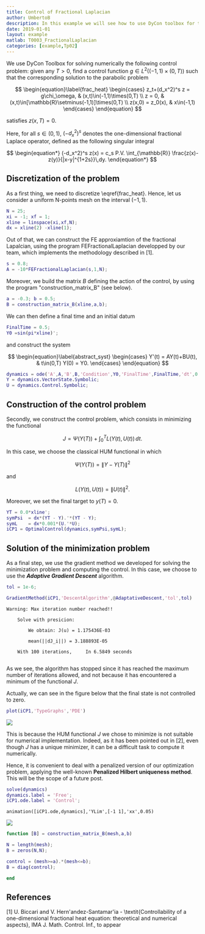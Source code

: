 ```yaml
---
title: Control of Fractional Laplacian
author: UmbertoB
description: In this example we will see how to use DyCon toolbox for the control of the Fractional Laplacian 
date: 2019-01-01
layout: example
matlab: T0003_FractionalLaplacian
categories: [example,Tp02]
---
```


We use DyCon Toolbox for solving numerically the following control problem: given any $T>0$, find a control function $g\in L^2( ( -1 , 1) \times (0,T))$ such that the corresponding solution to the parabolic problem


$$ \begin{equation}\label{frac_heat}   \begin{cases}       z_t+(d_x^2)^s z = g\chi_\omega, & (x,t)\in(-1,1)\times(0,T) \\       z = 0, & (x,t)\in[\mathbb{R}\setminus(-1,1)]\times(0,T) \\       z(x,0) = z_0(x), & x\in(-1,1)   \end{cases} \end{equation} $$


satisfies $z(x,T)=0$.


Here, for all $s\in(0,1)$, $(-d_x^2)^s$ denotes the one-dimensional fractional Laplace operator, defined as the following singular integral


$$ \begin{equation*}   (-d_x^2)^s z(x) = c_s P.V. \int_{\mathbb{R}}   \frac{z(x)-z(y)}{|x-y|^{1+2s}}\,dy. \end{equation*} $$

## Discretization of the problem


As a first thing, we need to discretize \eqref{frac_heat}. Hence, let us consider a uniform N-points mesh on the interval $(-1,1)$.

```matlab
N = 25;
xi = -1; xf = 1;
xline = linspace(xi,xf,N);
dx = xline(2) -xline(1);
```


Out of that, we can construct the FE approxiamtion of the fractional Lapalcian, using the program FEFractionalLaplacian developped by our team, which implements the methodology described in [1].

```matlab
s = 0.8;
A = -10*FEFractionalLaplacian(s,1,N);
```


Moreover, we build the matrix $B$ defining the action of the control, by using the program "construction_matrix_B" (see below).

```matlab
a = -0.3; b = 0.5;
B = construction_matrix_B(xline,a,b);
```


We can then define a final time and an initial datum

```matlab
FinalTime = 0.5;
Y0 =sin(pi*xline)';
```


and construct the system


$$ \begin{equation}\label{abstract_syst}   \begin{cases}       Y'(t) = AY(t)+BU(t), & t\in(0,T)       Y(0) = Y0.   \end{cases} \end{equation} $$

```matlab
dynamics = ode('A',A,'B',B,'Condition',Y0,'FinalTime',FinalTime,'dt',0.01);
Y = dynamics.VectorState.Symbolic;
U = dynamics.Control.Symbolic;
```

## Construction of the control problem


Secondly, we construct the control problem, which consists in minimizing the functional


$$ \begin{equation*}   J=\Psi (Y(T))+\int_0^T L(Y(t),U(t))\,dt. \end{equation*} $$


In this case, we choose the classical HUM functional in which


$$ \begin{equation*}   \Psi (Y(T)) = \|Y-Y(T)\|^2 \end{equation*} $$


and


$$ \begin{equation*}   L(Y(t),U(t)) = \|U(t)\|^2. \end{equation*} $$


Moreover, we set the final target to $y(T)=0$.

```matlab
YT = 0.0*xline';
symPsi  = dx*(YT - Y).'*(YT - Y);
symL    = dx*0.001*(U.'*U);
iCP1 = OptimalControl(dynamics,symPsi,symL);
```

## Solution of the minimization problem


As a final step, we use the gradient method we developed for solving the minimization problem and computing the control. In this case, we choose to use the ***Adaptive Gradient Descent*** algorithm.

```matlab
tol = 1e-6;
```

```matlab
GradientMethod(iCP1,'DescentAlgorithm',@AdaptativeDescent,'tol',tol)
```


```
Warning: Max iteration number reached!! 

    Solve with presicion: 

        We obtain: J(u) = 1.175436E-03

        mean(||dJ_i||) = 3.188893E-05

    With 100 iterations,     In 6.5849 seconds


```


As we see, the algorithm has stopped since it has reached the maximum number of iterations allowed, and not because it has encountered a minimum of the functional $J$.


Actually, we can see in the figure below that the final state is not controlled to zero.

```matlab
plot(iCP1,'TypeGraphs','PDE')
```


![]({{site.url}}/{{site.baseurl}}/assets/imgs/Tp02/T0004/copiaRM_01.png)

This is because the HUM functional $J$ we chose to minimize is not suitable for numerical implementation. Indeed, as it has been pointed out in [2], even though $J$ has a unique minimizer, it can be a difficult task to compute it numerically.


Hence, it is convenient to deal with a penalized version of our optimization problem, applying the well-known **Penalized Hilbert uniqueness method**. This will be the scope of a future post.

```matlab
solve(dynamics)
dynamics.label = 'Free';
iCP1.ode.label = 'Control';
```

```
animation([iCP1.ode,dynamics],'YLim',[-1 1],'xx',0.05)
```


![]({{site.url}}/{{site.baseurl}}/assets/imgs/Tp02/T0004/063235.gif)

```matlab
function [B] = construction_matrix_B(mesh,a,b)

N = length(mesh);
B = zeros(N,N);

control = (mesh>=a).*(mesh<=b);
B = diag(control);

end
```

## References


[1] U. Biccari and V. Hern\'andez-Santamar\'ia - \textit{Controllability     of a one-dimensional fractional heat equation: theoretical and     numerical aspects}, IMA J. Math. Control. Inf., to appear


